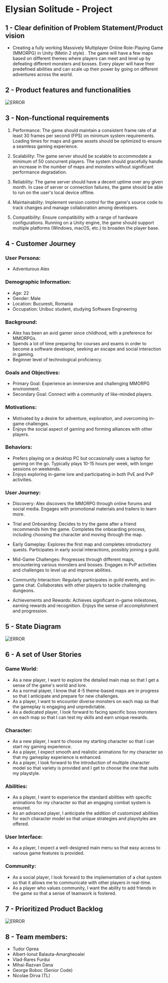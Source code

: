 # Elysian Solitude - Project


## 1 - Clear definition of Problem Statement/Product vision
	
- Creating a fully working Massively Multiplayer Online Role-Playing Game (MMORPG) in Unity (Metin 2 style) . The game will have a few maps based on different themes where players can meet and level up by defeating different monsters and bosses.
Every player will have their predefined abilities and can scale up their power by going on different adventures across the world.

## 2 - Product features and functionalities

![ERROR](https://github.com/inginerie-software-2023-2024/proiect-inginerie-software-boddfba/blob/main/Images/Product_features%26functionalities.png)

## 3 - Non-functional requirements

1. Performance: The game should maintain a consistent frame rate of at least 30 frames per second (FPS) on minimum system requirements. Loading times for maps and game assets should be optimized to ensure a seamless gaming experience.

2. Scalability: The game server should be scalable to accommodate a minimum of 50 concurrent players. The system should gracefully handle an increase in the number of maps and monsters without significant performance degradation.

3. Reliability: The game server should have a decent uptime over any given month. In case of server or connection failures, the game should be able to run on the user's local device offline.

4. Maintainability: Implement version control for the game's source code to track changes and manage collaboration among developers.

5. Compatibility: Ensure compatibility with a range of hardware configurations. Running on a Unity engine, the game should support multiple platforms (Windows, macOS, etc.) to broaden the player base.

## 4 - Customer Journey

### User Persona:
- Adventurous Alex 
### Demographic Information:
- Age: 22
- Gender: Male
- Location: Bucuresti, Romania 
- Occupation: Unibuc student, studying Software Engineering
### Background:
- Alex has been an avid gamer since childhood, with a preference for MMORPGs. 
- Spends a lot of time preparing for courses and exams in order to become a software developer, seeking an escape and social interaction in gaming. 
- Beginner level of technological proficiency. 
### Goals and Objectives: 
- Primary Goal: Experience an immersive and challenging MMORPG environment.  
- Secondary Goal: Connect with a community of like-minded players.
### Motivations: 
- Motivated by a desire for adventure, exploration, and overcoming in-game challenges. 
- Enjoys the social aspect of gaming and forming alliances with other players.

### Behaviors: 
- Prefers playing on a desktop PC but occasionally uses a laptop for gaming on the go. Typically plays 10-15 hours per week, with longer sessions on weekends.
- Enjoys exploring in-game lore and participating in both PvE and PvP activities.

### User Journey:
- Discovery: Alex discovers the MMORPG through online forums and social media. Engages with promotional materials and trailers to learn more.

- Trial and Onboarding: Decides to try the game after a friend recommends him the game. Completes the onboarding process, including choosing the character and moving through the map. 

- Early Gameplay: Explores the first map and completes introductory quests. Participates in early social interactions, possibly joining a guild.

- Mid-Game Challenges: Progresses through different maps, encountering various monsters and bosses. Engages in PvP activities and challenges to level up and improve abilities.
 
- Community Interaction: Regularly participates in guild events, and in-game chat. Collaborates with other players to tackle challenging dungeons. 

- Achievements and Rewards: Achieves significant in-game milestones, earning rewards and recognition. Enjoys the sense of accomplishment and progression.

## 5 - State Diagram

![ERROR](https://github.com/inginerie-software-2023-2024/proiect-inginerie-software-boddfba/blob/main/Images/state_diagram.png)

## 6 - A set of User Stories

### Game World:
- As a new player, I want to explore the detailed main map so that I get a sense of the game's world and lore.
- As a normal player, I know  that 4-5 theme-based maps are in progress so that I anticipate and prepare for new challenges.
- As a player, I want to encounter diverse monsters on each map so that the gameplay is engaging and unpredictable. 
- As a dedicated player, I look forward to facing specific boss monsters on each map so that I can test my skills and earn unique rewards.


### Character: 
- As a new player, I want to choose my starting character so that I can start my gaming experience. 
- As a player, I expect smooth and realistic animations for my character so that my gameplay experience is enhanced.
- As a player, I look forward to the introduction of multiple character model so that variety is provided and I get to choose the one that suits my playstyle.

### Abilities:
- As a player, I want to experience the standard abilities with specific animations for my character so that an engaging combat system is ensured. 
- As an advanced player, I anticipate the addition of customized abilities for each character model so that unique strategies and playstyles are offered.


### User Interface:
- As a player, I expect a well-designed main menu so that easy access to various game features is provided.

### Community:
- As a social player, I look forward to the implementation of a chat system so that it allows me to communicate with other players in real-time. 
- As a player who values community, I want the ability to add friends in the game so that a sense of teamwork is fostered.


 ## 7 - Prioritized Product Backlog

![ERROR](https://github.com/inginerie-software-2023-2024/proiect-inginerie-software-boddfba/blob/main/Images/Trello.png)


## 8 - Team members:
- Tudor Oprea
- Albert-Ionut Balauta-Amargheoalei
- Vlad-Rares Furdui
- Mihai-Razvan Dana
- George Boboc (Senior Code)
- Nicolae Dirva (TL)
